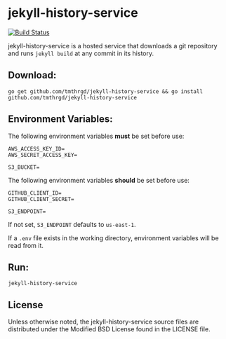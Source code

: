 # jekyll-history-service

[![Build Status](https://travis-ci.org/tmthrgd/jekyll-history-service.svg?branch=master)](https://travis-ci.org/tmthrgd/jekyll-history-service)

jekyll-history-service is a hosted service that downloads a git repository and runs `jekyll build` at
any commit in its history.

## Download:

	go get github.com/tmthrgd/jekyll-history-service && go install github.com/tmthrgd/jekyll-history-service

## Environment Variables:

The following environment variables **must** be set before use:

	AWS_ACCESS_KEY_ID=
	AWS_SECRET_ACCESS_KEY=
	
	S3_BUCKET=

The following environment variables **should** be set before use:

	GITHUB_CLIENT_ID=
	GITHUB_CLIENT_SECRET=
	
	S3_ENDPOINT=

If not set, `S3_ENDPOINT` defaults to `us-east-1`.

If a `.env` file exists in the working directory, environment variables will be read from it.

## Run:

	jekyll-history-service

## License

Unless otherwise noted, the jekyll-history-service source files are distributed under the Modified BSD
License found in the LICENSE file.
